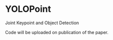 # YOLOPoint
Joint Keypoint and Object Detection

Code will be uploaded on publication of the paper.
